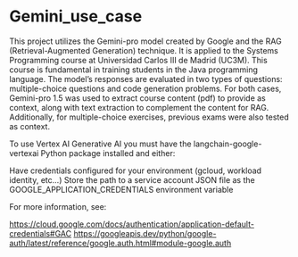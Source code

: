 # Gemini_use_case

This project utilizes the Gemini-pro model created by Google and the RAG (Retrieval-Augmented Generation) technique. It is applied to the Systems Programming course at Universidad Carlos III de Madrid (UC3M). This course is fundamental in training students in the Java programming language.
The model’s responses are evaluated in two types of questions: multiple-choice questions and code generation problems. 
For both cases, Gemini-pro 1.5 was used to extract course content (pdf) to provide as context, along with text extraction to complement the content for RAG. Additionally, for multiple-choice exercises,
previous exams were also tested as context.

To use Vertex AI Generative AI you must have the langchain-google-vertexai Python package installed and either:

Have credentials configured for your environment (gcloud, workload identity, etc...)
Store the path to a service account JSON file as the GOOGLE_APPLICATION_CREDENTIALS environment variable

For more information, see:

https://cloud.google.com/docs/authentication/application-default-credentials#GAC
https://googleapis.dev/python/google-auth/latest/reference/google.auth.html#module-google.auth
